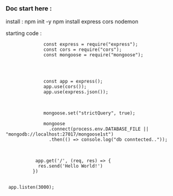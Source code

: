 ### Doc start here : 

install :
    npm init -y
    npm install express cors nodemon 

starting code :

                  const express = require("express");
                  const cors = require("cors");
                  const mongoose = require("mongoose");
                 
                 


                  const app = express();
                  app.use(cors());
                  app.use(express.json());
                


                  mongoose.set("strictQuery", true);

                  mongoose
                    .connect(process.env.DATABASE_FILE || "mongodb://localhost:27017/mongoose1st")
                    .then(() => console.log("db conntected.."));



               app.get('/', (req, res) => {
                res.send('Hello World!')
              })

              
     app.listen(3000);
